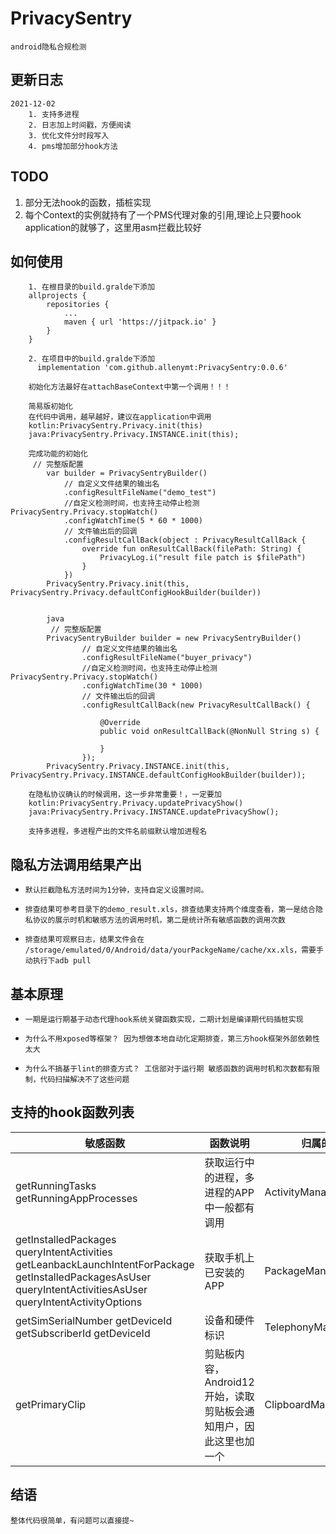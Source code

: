 # PrivacySentry
    android隐私合规检测

## 更新日志
    2021-12-02
        1. 支持多进程
        2. 日志加上时间戳，方便阅读
        3. 优化文件分时段写入
        4. pms增加部分hook方法

## TODO
1. 部分无法hook的函数，插桩实现
2. 每个Context的实例就持有了一个PMS代理对象的引用,理论上只要hook application的就够了，这里用asm拦截比较好


## 如何使用

```
    1. 在根目录的build.gralde下添加
	allprojects {
		repositories {
			...
			maven { url 'https://jitpack.io' }
		}
	}
```



```
    2. 在项目中的build.gralde下添加
      implementation 'com.github.allenymt:PrivacySentry:0.0.6'
```

```
    初始化方法最好在attachBaseContext中第一个调用！！！
```

```
    简易版初始化
    在代码中调用，越早越好，建议在application中调用
    kotlin:PrivacySentry.Privacy.init(this)
    java:PrivacySentry.Privacy.INSTANCE.init(this);
```


```
    完成功能的初始化
     // 完整版配置
        var builder = PrivacySentryBuilder()
            // 自定义文件结果的输出名
            .configResultFileName("demo_test")
            //自定义检测时间，也支持主动停止检测 PrivacySentry.Privacy.stopWatch()
            .configWatchTime(5 * 60 * 1000)
            // 文件输出后的回调
            .configResultCallBack(object : PrivacyResultCallBack {
                override fun onResultCallBack(filePath: String) {
                    PrivacyLog.i("result file patch is $filePath")
                }
            })
        PrivacySentry.Privacy.init(this, PrivacySentry.Privacy.defaultConfigHookBuilder(builder))
        
        
        java
         // 完整版配置
        PrivacySentryBuilder builder = new PrivacySentryBuilder()
                // 自定义文件结果的输出名
                .configResultFileName("buyer_privacy")
                //自定义检测时间，也支持主动停止检测 PrivacySentry.Privacy.stopWatch()
                .configWatchTime(30 * 1000)
                // 文件输出后的回调
                .configResultCallBack(new PrivacyResultCallBack() {

                    @Override
                    public void onResultCallBack(@NonNull String s) {

                    }
                });
        PrivacySentry.Privacy.INSTANCE.init(this, PrivacySentry.Privacy.INSTANCE.defaultConfigHookBuilder(builder));
```


```
    在隐私协议确认的时候调用，这一步非常重要！，一定要加
    kotlin:PrivacySentry.Privacy.updatePrivacyShow()
    java:PrivacySentry.Privacy.INSTANCE.updatePrivacyShow();
```


```
    支持多进程，多进程产出的文件名前缀默认增加进程名
```



## 隐私方法调用结果产出
-     默认拦截隐私方法时间为1分钟，支持自定义设置时间。
-     排查结果可参考目录下的demo_result.xls，排查结果支持两个维度查看，第一是结合隐私协议的展示时机和敏感方法的调用时机，第二是统计所有敏感函数的调用次数
-     排查结果可观察日志，结果文件会在 /storage/emulated/0/Android/data/yourPackgeName/cache/xx.xls，需要手动执行下adb pull

## 基本原理
-     一期是运行期基于动态代理hook系统关键函数实现，二期计划是编译期代码插桩实现
-     为什么不用xposed等框架？ 因为想做本地自动化定期排查，第三方hook框架外部依赖性太大
-     为什么不搞基于lint的排查方式？ 工信部对于运行期 敏感函数的调用时机和次数都有限制，代码扫描解决不了这些问题


## 支持的hook函数列表

敏感函数 | 函数说明 | 归属的系统服务
---|---|---
getRunningTasks getRunningAppProcesses | 获取运行中的进程，多进程的APP中一般都有调用 | ActivityManagerService(AMS)
getInstalledPackages queryIntentActivities getLeanbackLaunchIntentForPackage getInstalledPackagesAsUser queryIntentActivitiesAsUser queryIntentActivityOptions | 获取手机上已安装的APP  | PackageManager(PMS)
getSimSerialNumber getDeviceId getSubscriberId getDeviceId | 设备和硬件标识  | TelephonyManager(TMS)
getPrimaryClip | 剪贴板内容，Android12开始，读取剪贴板会通知用户，因此这里也加一个 | ClipboardManager(CMS)





## 结语
    整体代码很简单，有问题可以直接提~
